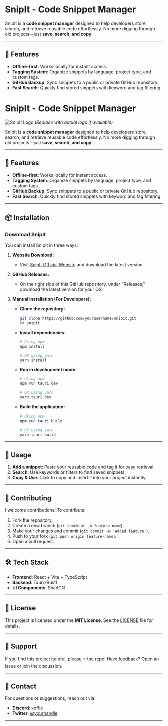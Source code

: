 # SnipIt - Code Snippet Manager

SnipIt is a **code snippet manager** designed to help developers store, search, and retrieve reusable code effortlessly. No more digging through old projects—just **save, search, and copy**.

---

## 🚀 Features

- **Offline-first**: Works locally for instant access.
- **Tagging System**: Organize snippets by language, project type, and custom tags.
- **GitHub Backup**: Sync snippets to a public or private GitHub repository.
- **Fast Search**: Quickly find stored snippets with keyword and tag filtering.

# SnipIt - Code Snippet Manager

![SnipIt Logo](https://your-image-url.com/logo.png) *(Replace with actual logo if available)*

SnipIt is a **code snippet manager** designed to help developers store, search, and retrieve reusable code effortlessly. No more digging through old projects—just **save, search, and copy**.

---

## 🚀 Features

- **Offline-first**: Works locally for instant access.
- **Tagging System**: Organize snippets by language, project type, and custom tags.
- **GitHub Backup**: Sync snippets to a public or private GitHub repository.
- **Fast Search**: Quickly find stored snippets with keyword and tag filtering.

---

## 📦 Installation

### Download SnipIt
You can install SnipIt in three ways:

1. **Website Download:**
   - Visit [SnipIt Official Website](https://google.com) and download the latest version.

2. **GitHub Releases:**
   - On the right side of this GitHub repository, under "Releases," download the latest version for your OS.

3. **Manual Installation (For Developers):**
   - **Clone the repository:**
     ```sh
     git clone https://github.com/yourusername/snipit.git
     cd snipit
     ```
   - **Install dependencies:**
     ```sh
     # Using npm
     npm install
     
     # OR using yarn
     yarn install
     ```
   - **Run in development mode:**
     ```sh
     # Using npm
     npm run tauri dev
     
     # OR using yarn
     yarn tauri dev
     ```
   - **Build the application:**
     ```sh
     # Using npm
     npm run tauri build
     
     # OR using yarn
     yarn tauri build
     ```

---

## 📖 Usage

1. **Add a snippet**: Paste your reusable code and tag it for easy retrieval.
2. **Search**: Use keywords or filters to find saved snippets.
3. **Copy & Use**: Click to copy and insert it into your project instantly.

---

## 🤝 Contributing

I welcome contributions! To contribute:

1. Fork the repository.
2. Create a new branch (`git checkout -b feature-name`).
3. Make your changes and commit (`git commit -m 'Added feature'`).
4. Push to your fork (`git push origin feature-name`).
5. Open a pull request.

---

## 🛠 Tech Stack

- **Frontend**: React + Vite + TypeScript
- **Backend**: Tauri (Rust)
- **UI Components**: ShadCN

---

## 📜 License

This project is licensed under the **MIT License**. See the [LICENSE](LICENSE) file for details.

---

## 🌟 Support

If you find this project helpful, please ⭐ the repo! Have feedback? Open an issue or join the discussion.

---

## 📩 Contact

For questions or suggestions, reach out via: 
- **Discord**: kxffie
- **Twitter**: [@yourhandle](https://twitter.com/yourhandle)

---
